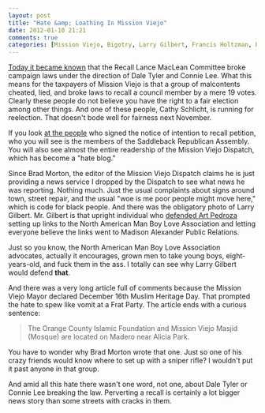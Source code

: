 ```yaml
---
layout: post
title: "Hate &amp; Loathing In Mission Viejo"
date: 2012-01-10 21:21
comments: true
categories: [Mission Viejo, Bigotry, Larry Gilbert, Francis Holtzman, Brad Morton, Hate Groups]
---
```


[Today it became known](http://missionviejo.patch.com/articles/committee-warned-for-election-violations-in-maclean-recall) that the Recall Lance MacLean Committee broke campaign laws under the direction of Dale Tyler and Connie Lee.  What this means for the taxpayers of Mission Viejo is that a group of malcontents cheated, lied, and broke laws to recall a council member by a mere 19 votes.  Clearly these people do not believe you have the right to a fair election among other things.  And one of these people, Cathy Schlicht, is running for reelection. That doesn't bode well for fairness next November.

If you look [at the people](http://theinsufferabledanavery.com/MacLeanRecall_Notice_of_Intention.pdf) who signed the notice of intention to recall petition, who you will see is the members of the Saddleback Republican Assembly. You will also see almost the entire readership of the Mission Viejo Dispatch, which has become a "hate blog."

<!-- more -->
Since Brad Morton, the editor of the Mission Viejo Dispatch claims he is just providing a news service I dropped by the Dispatch to see what news he was reporting. Nothing much.  Just the usual complaints about signs around town, street repair, and the usual "woe is me poor people might move here," which is code for black people. And there was the obligatory photo of Larry Gilbert.  Mr. Gilbert is that upright individual who [defended Art Pedroza](http://www.readwriteweb.com/enterprise/2011/12/blogger-v-blogger-socal-cybers.php) setting up links to the North American Man Boy Love Association and letting everyone believe the links went to Madison Alexander Public Relations. 

Just so you know, the North American Man Boy Love Association advocates, actually it encourages, grown men to take young boys, eight-years-old, and fuck them in the ass. I totally can see why Larry Gilbert would defend **that**.

And there was a very long article full of comments because the Mission Viejo Mayor declared December 16th Muslim Heritage Day. That prompted the hate to spew like vomit at a Frat Party. The article ends with a curious sentence:

 > The Orange County Islamic Foundation and Mission Viejo Masjid (Mosque) are located on Madero near Alicia Park.
 
You have to wonder why Brad Morton wrote that one. Just so one of his crazy friends would know where to set up with a sniper rifle? I wouldn't put it past anyone in that group. 

And amid all this hate there wasn't one word, not one, about Dale Tyler or Connie Lee breaking the law. Perverting a recall is certainly a lot bigger news story than some streets with cracks in them.